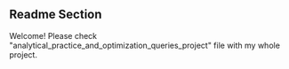 ## Readme Section

Welcome! Please check "analytical_practice_and_optimization_queries_project" file with my whole project.
